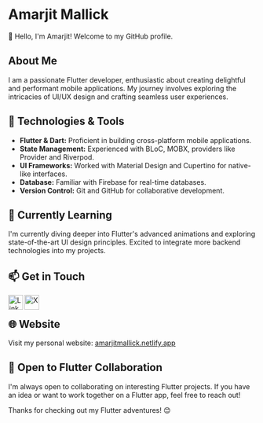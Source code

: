# Amarjit Mallick

👋 Hello, I'm Amarjit! Welcome to my GitHub profile.

## About Me

I am a passionate Flutter developer, enthusiastic about creating delightful and performant mobile applications. My journey involves exploring the intricacies of UI/UX design and crafting seamless user experiences.

## 🔧 Technologies & Tools

- **Flutter & Dart:** Proficient in building cross-platform mobile applications.
- **State Management:** Experienced with BLoC, MOBX, providers like Provider and Riverpod.
- **UI Frameworks:** Worked with Material Design and Cupertino for native-like interfaces.
- **Database:** Familiar with Firebase for real-time databases.
- **Version Control:** Git and GitHub for collaborative development.

## 🌱 Currently Learning

I'm currently diving deeper into Flutter's advanced animations and exploring state-of-the-art UI design principles. Excited to integrate more backend technologies into my projects.

## 📫 Get in Touch

[<img align="left" alt="Linkedin" width="30px" src="https://img.icons8.com/color/96/linkedin.png" />][linkedin]
[<img align="left" alt="X" width="30px" src="https://img.icons8.com/color/96/twitterx--v1.png" />][twitter]

<br />

## 🌐 Website

Visit my personal website: [amarjitmallick.netlify.app](https://amarjitmallick.netlify.app/)

## 🤝 Open to Flutter Collaboration

I'm always open to collaborating on interesting Flutter projects. If you have an idea or want to work together on a Flutter app, feel free to reach out!


Thanks for checking out my Flutter adventures! 😊

[twitter]: https://twitter.com/AmarjitM13
[linkedin]: https://www.linkedin.com/in/amarjit-mallick-53a89a187/
